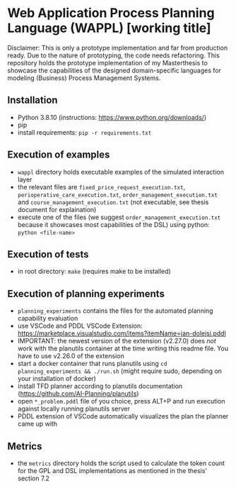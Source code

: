 # Web Application Process Planning Language (WAPPL) [working title]
Disclaimer: This is only a prototype implementation and far from production ready. Due to the nature of prototyping, the code needs refactoring.
This repository holds the prototype implementation of my Masterthesis to showcase the capabilities of the designed domain-specific languages for modeling (Business) Process Management Systems.

## Installation
- Python 3.8.10 (instructions: https://www.python.org/downloads/)
- pip
- install requirements: `pip -r requirements.txt`

## Execution of examples
- `wappl` directory holds executable examples of the simulated interaction layer
- the relevant files are `fixed_price_request_execution.txt`, `perioperative_care_execution.txt`, `order_management_execution.txt` and `course_management_execution.txt` (not executable, see thesis document for explaination)
- execute one of the files (we suggest `order_management_execution.txt` because it showcases most capabilities of the DSL) using python: `python <file-name>`

## Execution of tests
- in root directory: `make` (requires make to be installed)

## Execution of planning experiments
- `planning_experiments` contains the files for the automated planning capability evaluation
- use VSCode and PDDL VSCode Extension: https://marketplace.visualstudio.com/items?itemName=jan-dolejsi.pddl
- IMPORTANT: the newest version of the extension (v2.27.0) does *not* work with the planutils container at the time writing this readme file. You have to use v2.26.0 of the extension
- start a docker container that runs planutils using `cd planning_experiments && ./run.sh` (might require sudo, depending on your installation of docker)
- install TFD planner according to planutils documentation (https://github.com/AI-Planning/planutils)
- open `*_problem.pddl` file of you choice, press ALT+P and run execution against locally running planutils server
- PDDL extension of VSCode automatically visualizes the plan the planner came up with

## Metrics
- the `metrics` directory holds the script used to calculate the token count for the GPL and DSL implementations as mentioned in the thesis' section 7.2